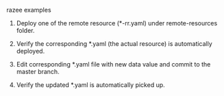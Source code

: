 razee examples

1. Deploy one of the remote resource (*-rr.yaml) under remote-resources folder. 

2. Verify the corresponding *.yaml (the actual resource) is automatically deployed.

3. Edit corresponding *.yaml file with new data value and commit to the master branch.

4. Verify the updated *.yaml is automatically picked up.
